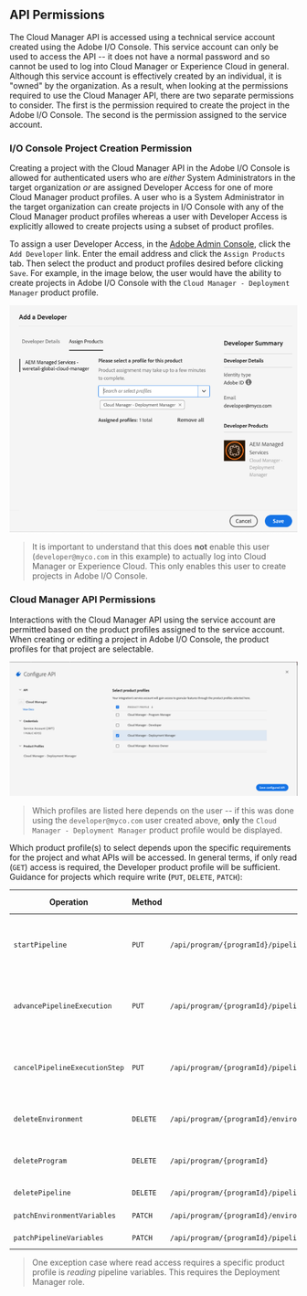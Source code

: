 ## API Permissions

The Cloud Manager API is accessed using a technical service account created using the Adobe I/O Console. This service account can only be used to access the API -- it does not have a normal password and so cannot be used to log into Cloud Manager or Experience Cloud in general. Although this service account is effectively created by an individual, it is "owned" by the organization. As a result, when looking at the permissions required to use the Cloud Manager API, there are two separate permissions to consider. The first is the permission required to create the project in the Adobe I/O Console. The second is the permission assigned to the service account.

### I/O Console Project Creation Permission

Creating a project with the Cloud Manager API in the Adobe I/O Console is allowed for authenticated users who are _either_ System Administrators in the target organization _or_ are assigned Developer Access for one of more Cloud Manager product profiles. A user who is a System Administrator in the target organization can create projects in I/O Console with any of the Cloud Manager product profiles whereas a user with Developer Access is explicitly allowed to create projects using a subset of product profiles.

To assign a user Developer Access, in the [Adobe Admin Console](https://adminconsole.adobe.com/), click the `Add Developer` link. Enter the email address and click the `Assign Products` tab. Then select the product and product profiles desired before clicking `Save`. For example, in the image below, the user would have the ability to create projects in Adobe I/O Console with the `Cloud Manager - Deployment Manager` product profile.

![Set Developer Access Product Profiles](img/add-developer.png)

> It is important to understand that this does **not** enable this user (`developer@myco.com` in this example) to actually log into Cloud Manager or Experience Cloud. This only enables this user to create projects in Adobe I/O Console.

### Cloud Manager API Permissions

Interactions with the Cloud Manager API using the service account are permitted based on the product profiles assigned to the service account. When creating or editing a project in Adobe I/O Console, the product profiles for that project are selectable.

![Set Service Account Product Profiles](img/api-product-profiles.png)

> Which profiles are listed here depends on the user -- if this was done using the `developer@myco.com` user created above, **only** the `Cloud Manager - Deployment Manager` product profile would be displayed.

Which product profile(s) to select depends upon the specific requirements for the project and what APIs will be accessed. In general terms, if only read (`GET`) access is required, the Developer product profile will be sufficient. Guidance for projects which require write (`PUT`, `DELETE`, `PATCH`):

| Operation                   | Method | Path                                                                                                         | Product Profile(s)                         |
|-----------------------------|--------|--------------------------------------------------------------------------------------------------------------|-----------------------------------------------------|
| `startPipeline`               | `PUT`    | `/api/program/{programId}/pipeline/{pipelineId}/execution`                                                     | Business Owner, Deployment Manager, Program Manager |
| `advancePipelineExecution`    | `PUT`    | `/api/program/{programId}/pipeline/{pipelineId}/execution/{executionId}/phase/{phaseId}/step/{stepId}/advance` | Business Owner, Deployment Manager, Program Manager |
| `cancelPipelineExecutionStep` | `PUT`    | `/api/program/{programId}/pipeline/{pipelineId}/execution/{executionId}/phase/{phaseId}/step/{stepId}/cancel`  | Business Owner, Deployment Manager, Program Manager |
| `deleteEnvironment`           | `DELETE` | `/api/program/{programId}/environment/{environmentId}`                                                         | Business Owner, Deployment Manager                  |
| `deleteProgram`               | `DELETE` | `/api/program/{programId}`                                                                                     | Business Owner, Deployment Manager                  |
| `deletePipeline`              | `DELETE` | `/api/program/{programId}/pipeline/{pipelineId}`                                                               | Deployment Manager                                  |
| `patchEnvironmentVariables`   | `PATCH`  | `/api/program/{programId}/environment/{environmentId}/variables`                                               | Deployment Manager                                  |
| `patchPipelineVariables`      | `PATCH`  | `/api/program/{programId}/pipeline/{pipelineId}/variables`                                                     | Deployment Manager                                  |

> One exception case where read access requires a specific product profile is _reading_ pipeline variables. This requires the Deployment Manager role.

<style type="text/css">
#kirbyMainContent p img {
  padding-top: 0;
  padding-bottom: 0;
}
#kirbyMainContent blockquote {
  background-color: rgb(240, 240, 240);
  margin-left: 1em;
}
</style>
